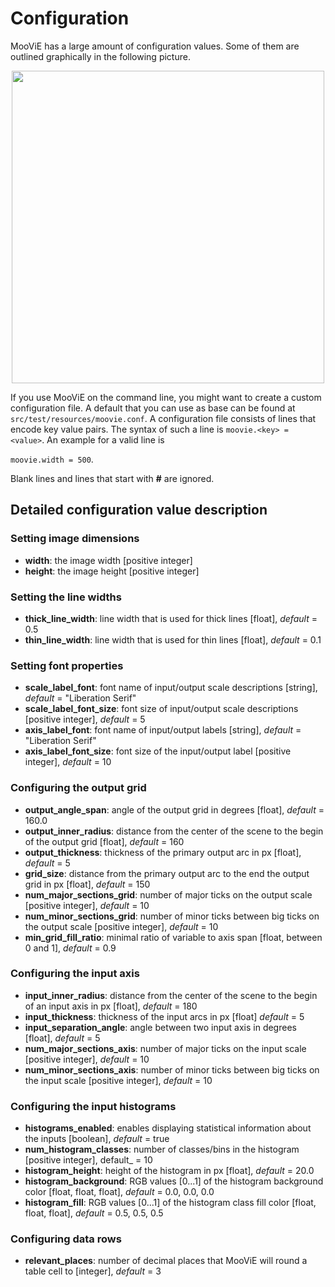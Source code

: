Configuration
==========

MooViE has a large amount of configuration values. Some of them are outlined graphically
in the following picture.

<p align="center">
  <img width="500" src="_images/scene_conf_values.png" />
</p>

If you use MooViE on the command line, you might want to create a custom configuration
file. A default that you can use as base can be found at `src/test/resources/moovie.conf`.
A configuration file consists of lines that encode key value pairs. The syntax of such
a line is `moovie.<key> = <value>`. An example for a valid line is

`moovie.width = 500`.

Blank lines and lines that start with **\#** are
ignored.

## Detailed configuration value description

### Setting image dimensions
* **width**: the image width [positive integer]
* **height**: the image height [positive integer]

### Setting the line widths

* **thick_line_width**: line width that is used for thick lines [float], _default_
  = 0.5
* **thin_line_width**: line width that is used for thin lines [float], _default_ =
  0.1

### Setting font properties

* **scale_label_font**: font name of input/output scale descriptions [string], _default_ = "Liberation Serif"
* **scale_label_font_size**: font size of input/output scale descriptions [positive integer], _default_ =
  5
* **axis_label_font**: font name of input/output labels [string], _default_ = "Liberation Serif"
* **axis_label_font_size**: font size of the input/output label [positive integer], _default_ =
  10

### Configuring the output grid

* **output_angle_span**: angle of the output grid in degrees [float], _default_ = 160.0
* **output_inner_radius**: distance from the center of the scene to the begin of the
  output grid [float], _default_ = 160
* **output_thickness**: thickness of the primary output arc in px [float], _default_
  = 5
* **grid_size**: distance from the primary output arc to the end the output grid in px [float],
  _default_ = 150
* **num_major_sections_grid**: number of major ticks on the output scale [positive integer],
  _default_ = 10
* **num_minor_sections_grid**: number of minor ticks between big ticks on the output scale [positive integer],
  _default_ = 10
* **min_grid_fill_ratio**: minimal ratio of variable to axis span [float, between 0 and 1], _default_ = 0.9

### Configuring the input axis

* **input_inner_radius**: distance from the center of the scene to the begin of an
  input axis in px [float], _default_ = 180
* **input_thickness**: thickness of the input arcs in px [float] _default_ = 5
* **input_separation_angle**: angle between two input axis in degrees [float], _default_ = 5
* **num_major_sections_axis**: number of major ticks on the input scale [positive integer],
  _default_ = 10
* **num_minor_sections_axis**: number of minor ticks between big ticks on the input scale [positive integer],
  _default_ = 10

### Configuring the input histograms

* **histograms_enabled**: enables displaying statistical information about the inputs [boolean],
  _default_ = true
* **num_histogram_classes**: number of classes/bins in the histogram [positive integer],
  default_ = 10
* **histogram_height**: height of the histogram in px [float], _default_ = 20.0
* **histogram_background**: RGB values [0...1]  of the histogram background color [float, float, float],
   _default_ = 0.0, 0.0, 0.0
* **histogram_fill**: RGB values [0...1] of the histogram class fill color [float, float, float],
  _default_ = 0.5, 0.5, 0.5

### Configuring data rows

* **relevant_places**: number of decimal places that MooViE will round a table cell
  to [integer],
  _default_ = 3
